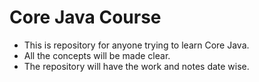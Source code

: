 # Core Java Course
- This is repository for anyone trying to learn Core Java.
- All the concepts will be made clear.
- The repository will have the work and notes date wise.
